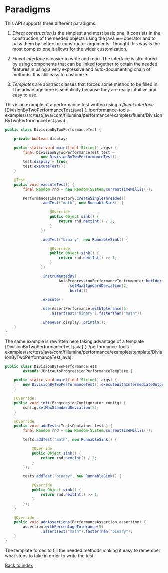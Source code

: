 # Paradigms

This API supports three different paradigms:

1) _Direct construction_ is the simplest and most basic one, it consists in
    the construction of the needed objects using the java `new` operator and to pass
    them by setters or constructor arguments. Thought this way is the most
    complex one it allows for the wider customization.

2) _Fluent interface_ is easier to write and read. The interface is structured by
    using components that can be linked together to obtain the needed features in
    using a very expressive and auto-documenting chain of methods.
    It is still easy to customize.

3) _Templates_ are abstract classes that forces some method to be filled in.
    The advantage here is semplicity because they are really intuitive and easy to
    use.

This is an example of a performance test written using a _fluent interface_
[DivisionByTwoPerformanceTest.java]
(../performance-tools-examples/src/test/java/com/fillumina/performance/examples/fluent/DivisionByTwoPerformanceTest.java):
```java
public class DivisionByTwoPerformanceTest {

    private boolean display;

    public static void main(final String[] args) {
        final DivisionByTwoPerformanceTest test =
                new DivisionByTwoPerformanceTest();
        test.display = true;
        test.executeTest();
    }

    @Test
    public void executeTest() {
        final Random rnd = new Random(System.currentTimeMillis());

        PerformanceTimerFactory.createSingleThreaded()
                .addTest("math", new RunnableSink() {

                    @Override
                    public Object sink() {
                        return rnd.nextInt() / 2;
                    }
                })

                .addTest("binary", new RunnableSink() {

                    @Override
                    public Object sink() {
                        return rnd.nextInt() >> 1;
                    }
                })

                .instrumentedBy(
                        AutoProgressionPerformanceInstrumenter.builder()
                            .setMaxStandardDeviation(2)
                            .build())

                .execute()

                .use(AssertPerformance.withTolerance(5)
                    .assertTest("binary").fasterThan("math"))

                .whenever(display).println();
    }
}
```

The same example is rewritten here taking advantage of a template
[DivisionByTwoPerformanceTest.java]
(../performance-tools-examples/src/test/java/com/fillumina/performance/examples/template/DivisionByTwoPerformanceTest.java):
```java
public class DivisionByTwoPerformanceTest
        extends JUnitAutoProgressionPerformanceTemplate {

    public static void main(final String[] args) {
        new DivisionByTwoPerformanceTest().executeWithIntermediateOutput();
    }

    @Override
    public void init(ProgressionConfigurator config) {
        config.setMaxStandardDeviation(2);
    }

    @Override
    public void addTests(TestsContainer tests) {
        final Random rnd = new Random(System.currentTimeMillis());

        tests.addTest("math", new RunnableSink() {

            @Override
            public Object sink() {
                return rnd.nextInt() / 2;
            }
        });

        tests.addTest("binary", new RunnableSink() {

            @Override
            public Object sink() {
                return rnd.nextInt() >> 1;
            }
        });
    }

    @Override
    public void addAssertions(PerformanceAssertion assertion) {
        assertion.withPercentageTolerance(5)
                .assertTest("math").fasterThan("binary");
    }
}
```

The template forces to fill the needed methods making it easy to remember what
steps to take in order to write the test.

[Back to index](documentation_index.md)